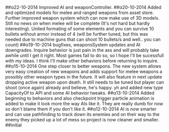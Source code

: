 ##α22-10-2014
Improved AI and weaponController.
##α20-10-2014
Added and optimized models for melee and ranged weapons from asset
store. Further improved weapon system which can now make use of 3D
models. Still no news on when melee will be complete (It's not hard but
hardly interesting). United formating of some elements and you can
survive 10 bullets without armor instead of 4 (will be further tuned,
but this was needed due to machine guns that can shoot 10 bullets/s and
well.. you can count)
##α19-10-2014
bugfixes, weaponsSystem updates and AI downgrades. Inquire behavior is
just pain in the ass and will probably take awhile until I get it right.
Most games fail to do so, so I hope I'll be sucessfull with my ideas. I
think I'll make other behaviors before returning to inquire.
##α15-10-2014
One step closer to better weapons. The new system allows very easy creation of new weapons and adds support for melee weapons a possibly other weapon types in the future. It will also feature in next update dropping active weapon upon death. It still needs to be tuned but player can shoot (once again) already and believe, he's happy. yh and added new type CapacityOf to API and some AI behavior tweaks.
##α13-10-2014
Added beginning to behaviors and also checkpoint trigger particle animation is added to make it look more the way AIs like it. They are really dumb for now so don't blame them if you don't like it.
##α12-10-2014
AI is now smarter and can use pathfinding to track down its enemies and
on their way to the enemy they picked up a lot of mess so project is now
cleaner and smaller.
##initial
